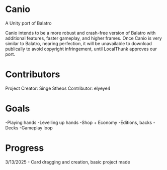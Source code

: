 # Canio
A Unity port of Balatro

Canio intends to be a more robust and crash-free version of Balatro with additional features, faster gameplay, and higher frames. Once Canio is very similar to Balatro, nearing perfection, it will be unavailable to download publically to avoid copyright infringement, until LocalThunk approves our port.

# Contributors

Project Creator: Singe Stheos
Contributor: elyeye4

# Goals
-Playing hands
-Levelling up hands
-Shop + Economy
-Editions, backs
-Decks
-Gameplay loop

# Progress
3/13/2025 - Card dragging and creation, basic project made
